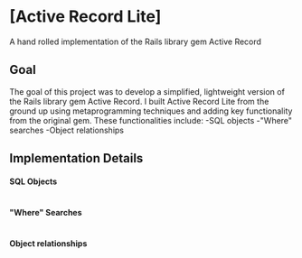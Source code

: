 # [Active Record Lite]

A hand rolled implementation of the Rails library gem Active Record

## Goal

The goal of this project was to develop a simplified, lightweight version of the Rails library gem Active Record. I built Active Record Lite from the ground up using metaprogramming techniques and adding key functionality from the original gem. These functionalities include:
-SQL objects
-"Where" searches
-Object relationships

## Implementation Details

#### SQL Objects

```
```

#### "Where" Searches

```
```

#### Object relationships

```
```
